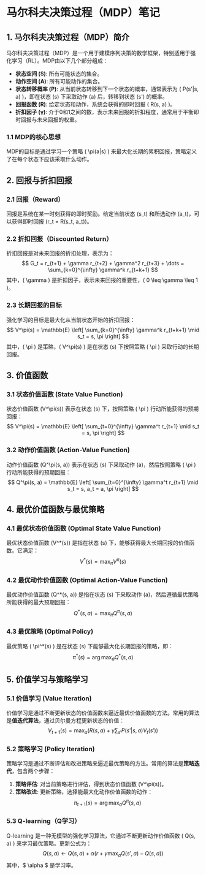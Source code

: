 # 马尔科夫决策过程（MDP）笔记

## 1. 马尔科夫决策过程（MDP）简介
马尔科夫决策过程（MDP）是一个用于建模序列决策的数学框架，特别适用于强化学习（RL）。MDP由以下几个部分组成：

- **状态空间 (S)**: 所有可能状态的集合。
- **动作空间 (A)**: 所有可能动作的集合。
- **状态转移概率 (P)**: 从当前状态转移到下一个状态的概率，通常表示为 \( P(s'|s, a) \)，即在状态 \(s\) 下采取动作 \(a\) 后，转移到状态 \(s'\) 的概率。
- **回报函数 (R)**: 给定状态和动作，系统会获得的即时回报 \( R(s, a) \)。
- **折扣因子 (γ)**: 介于0和1之间的数，表示未来回报的折扣程度，通常用于平衡即时回报与未来回报的权重。

### 1.1 MDP的核心思想
MDP的目标是通过学习一个策略 \( \pi(a|s) \) 来最大化长期的累积回报，策略定义了在每个状态下应该采取什么动作。

## 2. 回报与折扣回报
### 2.1 回报（Reward）
回报是系统在某一时刻获得的即时奖励。给定当前状态 \(s_t\) 和所选动作 \(a_t\)，可以获得即时回报 \(r_t = R(s_t, a_t)\)。

### 2.2 折扣回报（Discounted Return）
折扣回报是对未来回报的折扣处理，表示为：
$$
G_t = r_{t+1} + \gamma r_{t+2} + \gamma^2 r_{t+3} + \dots = \sum_{k=0}^{\infty} \gamma^k r_{t+k+1}
$$
其中，\( \gamma \) 是折扣因子，表示未来回报的重要性，\( 0 \leq \gamma \leq 1 \)。

### 2.3 长期回报的目标
强化学习的目标是最大化从当前状态开始的折扣回报：
$$
V^\pi(s) = \mathbb{E} \left[ \sum_{k=0}^{\infty} \gamma^k r_{t+k+1} \mid s_t = s, \pi \right]
$$
其中，\( \pi \) 是策略，\( V^\pi(s) \) 是在状态 \(s\) 下按照策略 \( \pi \) 采取行动的长期回报。

## 3. 价值函数
### 3.1 状态价值函数 (State Value Function)
状态价值函数 \(V^\pi(s)\) 表示在状态 \(s\) 下，按照策略 \( \pi \) 行动所能获得的预期回报：
$$
V^\pi(s) = \mathbb{E} \left[ \sum_{t=0}^{\infty} \gamma^t r_{t+1} \mid s_t = s, \pi \right]
$$

### 3.2 动作价值函数 (Action-Value Function)
动作价值函数 \(Q^\pi(s, a)\) 表示在状态 \(s\) 下采取动作 \(a\)，然后按照策略 \( \pi \) 行动所能获得的预期回报：
$$
Q^\pi(s, a) = \mathbb{E} \left[ \sum_{t=0}^{\infty} \gamma^t r_{t+1} \mid s_t = s, a_t = a, \pi \right]
$$

## 4. 最优价值函数与最优策略
### 4.1 最优状态价值函数 (Optimal State Value Function)
最优状态价值函数 \(V^*(s)\) 是指在状态 \(s\) 下，能够获得最大长期回报的价值函数。它满足：
$$
V^*(s) = \max_\pi V^\pi(s)
$$

### 4.2 最优动作价值函数 (Optimal Action-Value Function)
最优动作价值函数 \(Q^*(s, a)\) 是指在状态 \(s\) 下采取动作 \(a\)，然后遵循最优策略所能获得的最大预期回报：
$$
Q^*(s, a) = \max_\pi Q^\pi(s, a)
$$

### 4.3 最优策略 (Optimal Policy)
最优策略 \( \pi^*(s) \) 是在状态 \(s\) 下能够最大化长期回报的策略，即：
$$
\pi^*(s) = \arg\max_a Q^*(s, a)
$$

## 5. 价值学习与策略学习
### 5.1 价值学习 (Value Iteration)
价值学习是通过不断更新状态的价值函数来逼近最优价值函数的方法。常用的算法是**值迭代算法**，通过贝尔曼方程更新状态的价值：
$$
V_{t+1}(s) = \max_a \left( R(s, a) + \gamma \sum_{s'} P(s'|s, a) V_t(s') \right)
$$

### 5.2 策略学习 (Policy Iteration)
策略学习是通过不断评估和改进策略来逼近最优策略的方法。常用的算法是**策略迭代**，包含两个步骤：
1. **策略评估**: 对当前策略进行评估，得到状态价值函数 \(V^\pi(s)\)。
2. **策略改进**: 更新策略，选择能最大化动作价值函数的动作：
$$
\pi_{t+1}(s) = \arg\max_a Q^\pi(s, a)
$$

### 5.3 Q-learning（Q学习）
Q-learning 是一种无模型的强化学习算法，它通过不断更新动作价值函数 \( Q(s, a) \) 来学习最优策略。更新公式为：
$$
Q(s, a) \leftarrow Q(s, a) + \alpha \left( r + \gamma \max_a Q(s', a) - Q(s, a) \right)
$$
其中，$ \alpha $ 是学习率。
